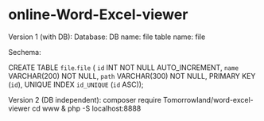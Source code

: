 # online-Word-Excel-viewer

Version 1 (with DB):
Database:
DB name: file
table name: file

Sechema:

CREATE TABLE `file`.`file` (
  `id` INT NOT NULL AUTO_INCREMENT,
  `name` VARCHAR(200) NOT NULL,
  `path` VARCHAR(300) NOT NULL,
  PRIMARY KEY (`id`),
  UNIQUE INDEX `id_UNIQUE` (`id` ASC));

Version 2 (DB independent):
  composer require TomorrowIand/word-excel-viewer
  cd www & php -S localhost:8888

